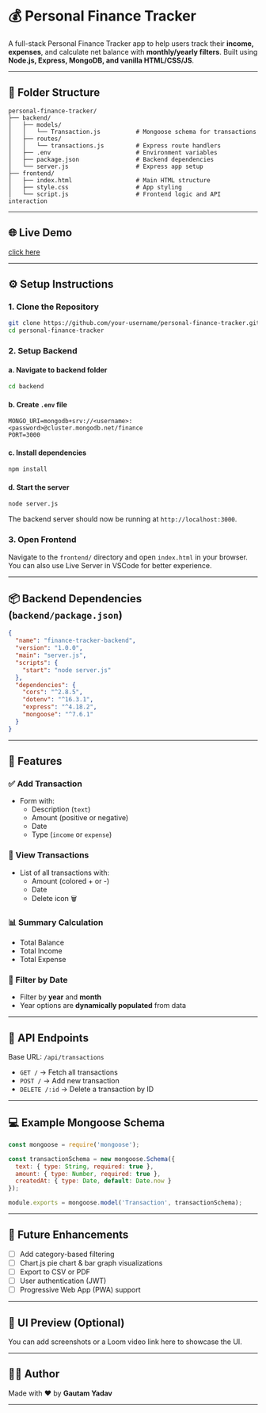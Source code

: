 # 💰 Personal Finance Tracker

A full-stack Personal Finance Tracker app to help users track their **income, expenses**, and calculate net balance with **monthly/yearly filters**. Built using **Node.js, Express, MongoDB, and vanilla HTML/CSS/JS**.

---

## 📁 Folder Structure

```
personal-finance-tracker/
├── backend/
│   ├── models/
│   │   └── Transaction.js          # Mongoose schema for transactions
│   ├── routes/
│   │   └── transactions.js         # Express route handlers
│   ├── .env                        # Environment variables
│   ├── package.json                # Backend dependencies
│   └── server.js                   # Express app setup
├── frontend/
│   ├── index.html                  # Main HTML structure
│   ├── style.css                   # App styling
│   └── script.js                   # Frontend logic and API interaction
```

---

## 🌐 Live Demo

[click here](https://gautam23145032.github.io/FnanaceTracker/)

---

## ⚙️ Setup Instructions

### 1. Clone the Repository

```bash
git clone https://github.com/your-username/personal-finance-tracker.git
cd personal-finance-tracker
```

### 2. Setup Backend

#### a. Navigate to backend folder

```bash
cd backend
```

#### b. Create `.env` file

```env
MONGO_URI=mongodb+srv://<username>:<password>@cluster.mongodb.net/finance
PORT=3000
```

#### c. Install dependencies

```bash
npm install
```

#### d. Start the server

```bash
node server.js
```

The backend server should now be running at `http://localhost:3000`.

### 3. Open Frontend

Navigate to the `frontend/` directory and open `index.html` in your browser. You can also use Live Server in VSCode for better experience.

---

## 📦 Backend Dependencies (`backend/package.json`)

```json
{
  "name": "finance-tracker-backend",
  "version": "1.0.0",
  "main": "server.js",
  "scripts": {
    "start": "node server.js"
  },
  "dependencies": {
    "cors": "^2.8.5",
    "dotenv": "^16.3.1",
    "express": "^4.18.2",
    "mongoose": "^7.6.1"
  }
}
```

---

## 🧠 Features

### ✅ Add Transaction
- Form with:
  - Description (`text`)
  - Amount (positive or negative)
  - Date
  - Type (`income` or `expense`)

### 🧾 View Transactions
- List of all transactions with:
  - Amount (colored + or -)
  - Date
  - Delete icon 🗑️

### 📊 Summary Calculation
- Total Balance
- Total Income
- Total Expense

### 📅 Filter by Date
- Filter by **year** and **month**
- Year options are **dynamically populated** from data

---

## 🧰 API Endpoints

Base URL: `/api/transactions`

- `GET /` → Fetch all transactions
- `POST /` → Add new transaction
- `DELETE /:id` → Delete a transaction by ID

---

## 💻 Example Mongoose Schema

```js
const mongoose = require('mongoose');

const transactionSchema = new mongoose.Schema({
  text: { type: String, required: true },
  amount: { type: Number, required: true },
  createdAt: { type: Date, default: Date.now }
});

module.exports = mongoose.model('Transaction', transactionSchema);
```

---

## 🔧 Future Enhancements

- [ ] Add category-based filtering
- [ ] Chart.js pie chart & bar graph visualizations
- [ ] Export to CSV or PDF
- [ ] User authentication (JWT)
- [ ] Progressive Web App (PWA) support

---

## 📸 UI Preview (Optional)

You can add screenshots or a Loom video link here to showcase the UI.

---

## 🙋‍♂️ Author

Made with ❤️ by **Gautam Yadav**

---


